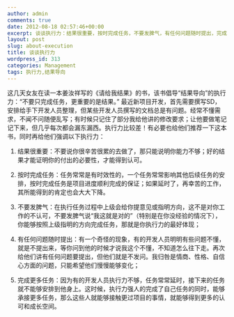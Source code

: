 ```yaml
---
author: admin
comments: true
date: 2012-08-18 02:57:46+00:00
excerpt: 谈谈执行力：结果很重要，按时完成任务，不要发脾气，有任何问题随时提出，完成更多任务
layout: post
slug: about-execution
title: 谈谈执行力
wordpress_id: 313
categories: Management
tags: 执行力,结果导向
---
```


这几天女友在读一本姜汝祥写的《请给我结果》的书，该书倡导“结果导向”的执行力：“不要只完成任务，更重要的是结果。” 最近新项目开发，首先需要撰写SD，安排给手下开发人员整理，但某些开发人员撰写的文档总是有问题。经常不懂需求，不闻不问随便乱写；有时候只记住了部分我给他讲的修改要求；让他要做笔记记下来，但几乎每次都会漏东漏西。执行力比较差！有必要也给他们推荐一下这本书，同时再给他们强调以下执行力：



	
  1. 结果很重要：不要说你很辛苦很累的去做了，那只能说明你能力不够；好的结果才能证明你的付出的必要性，才能得到认可。

	
  2. 按时完成任务：任务常常是有时效性的，一个任务常常影响其他后续任务的安排，按时完成任务是项目进度顺利完成的保证；如果延时了，再幸苦的工作，其所能得到的肯定也会大大下降。

	
  3. 不要发脾气：在执行任务过程中上级会给你提意见或指明方向，这不是对你工作的不认可，不要发脾气说“我这就是对的”（特别是在你没经验的情况下），你能够按照上级指明的方向完成任务，那就是你执行力的最好体现；

	
  4. 有任何问题随时提出：有一个奇怪的现象，有的开发人员明明有些问题不懂，就是不提出来，等你问到他的时候才说我这个不懂，不知道怎么往下走。再次给他们讲有任何问题要提出，但他们就是不发问。我归咎是情商、性格、自信心方面的问题，只能希望他们慢慢能够变化；

	
  5. 完成更多任务：因为有的开发人员执行力不够，任务常常延时，接下来的任务就不能够安排到他身上。这时候，执行力强人的完成了自己任务的同时，能够承接更多任务，那么这些人就能够接触更过项目的事情，就能够得到更多的认可和成长空间。



